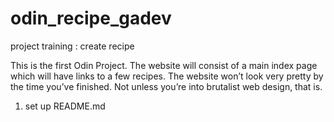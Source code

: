 # odin_recipe_gadev
project training : create recipe

This is the first Odin Project.
The website will consist of a main index page which will have links to a few recipes. The website won’t look very pretty by the time you’ve finished. Not unless you’re into brutalist web design, that is.

1. set up README.md